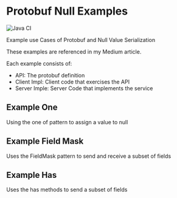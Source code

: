 # Protobuf Null Examples
![Java CI](https://github.com/efenglu/protobuf_null/workflows/Java%20CI/badge.svg)

Example use Cases of Protobuf and Null Value Serialization

These examples are referenced in my Medium article.

Each example consists of:
 * API: The protobuf definition
 * Client Impl: Client code that exercises the API
 * Server Imple: Server Code that implements the service

## Example One
Using the one of pattern to assign a value to null

## Example Field Mask
Uses the FieldMask pattern to send and receive a subset of fields

## Example Has
Uses the has methods to send a subset of fields
